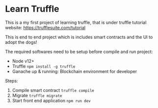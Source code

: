 # Learn Truffle 

This is a my first project of learning truffle, that is under truffle tutorial website: https://trufflesuite.com/tutorial

This is end to end project which is includes smart contracts and the UI to adopt the dogs!

The required softwares need to be setup before compile and run project:
- Node v12+
- Truffle
`npm install -g truffle`
- Ganache up & running: Blockchain environment for developer 

Steps:
1. Compile smart contract
`truffle compile`
2. Migrate
`truffle migrate`
3. Start front end application
`npm run dev`
